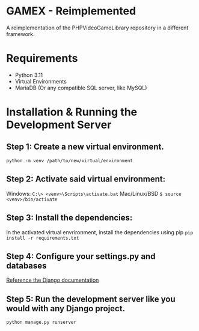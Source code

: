 # GAMEX - Reimplemented
A reimplementation of the PHPVideoGameLibrary repository in a different framework.

# Requirements

* Python 3.11
* Virtual Environments
* MariaDB (Or any compatible SQL server, like MySQL)

# Installation & Running the Development Server

## Step 1: Create a new virtual environment. 
`python -m venv /path/to/new/virtual/environment`

## Step 2: Activate said virtual environment:

Windows: `C:\> <venv>\Scripts\activate.bat`
Mac/Linux/BSD `$ source <venv>/bin/activate`

## Step 3: Install the dependencies:
In the activated virtual envrironment, install the dependencies using pip
`pip install -r requirements.txt`

## Step 4: Configure your settings.py and databases
[Reference the Django documentation](https://docs.djangoproject.com/en/5.0/ref/settings/)

## Step 5: Run the development server like you would with any Django project.
`python manage.py runserver`
